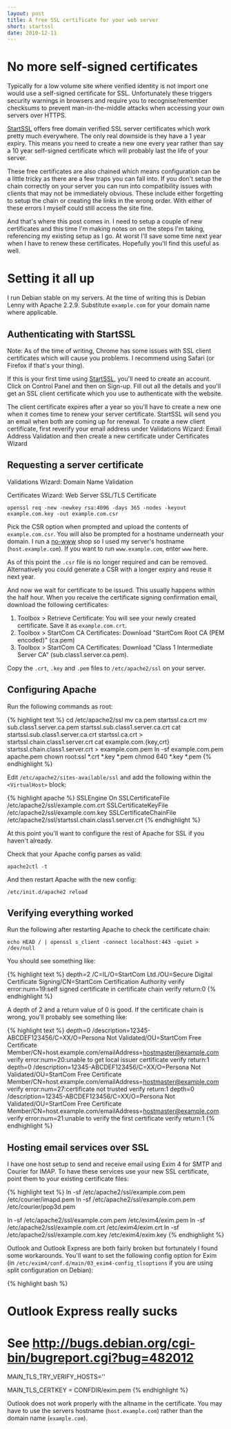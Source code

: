 ```yaml
---
layout: post
title: A free SSL certificate for your web server
short: startssl
date: 2010-12-11
---
```


# No more self-signed certificates

Typically for a low volume site where verified identity is not import one would use a self-signed certificate for SSL. Unfortunately these triggers security warnings in browsers and require you to recognise/remember checksums to prevent man-in-the-middle attacks when accessing your own servers over HTTPS.

[StartSSL][startssl] offers free domain verified SSL server certificates which work pretty much everywhere. The only real downside is they have a 1 year expiry. This means you need to create a new one every year rather than say a 10 year self-signed certificate which will probably last the life of your server.

These free certificates are also chained which means configuration can be a little tricky as there are a few traps you can fall into. If you don't setup the chain correctly on your server you can run into compatibility issues with clients that may not be immediately obvious. These include either forgetting to setup the chain or creating the links in the wrong order. With either of these errors I myself could still access the site fine.

And that's where this post comes in. I need to setup a couple of new certificates and this time I'm making notes on on the steps I'm taking, referencing my existing setup as I go. At worst I'll save some time next year when I have to renew these certificates. Hopefully you'll find this useful as well.

[startssl]: https://startssl.com/

# Setting it all up

I run Debian stable on my servers. At the time of writing this is Debian Lenny with Apache 2.2.9. Substitute `example.com` for your domain name where applicable.

## Authenticating with StartSSL

Note: As of the time of writing, Chrome has some issues with SSL client certificates which will cause you problems. I recommend using Safari (or Firefox if that's your thing).

If this is your first time using [StartSSL][startssl], you'll need to create an account. Click on Control Panel and then on Sign-up. Fill out all the details and you'll get an SSL client certificate which you use to authenticate with the website.

The client certificate expires after a year so you'll have to create a new one when it comes time to renew your server certificate. StartSSL will send you an email when both are coming up for renewal. To create a new client certificate, first reverify your email address under Validations Wizard: Email Address Validation and then create a new certificate under Certificates Wizard

## Requesting a server certificate

Validations Wizard: Domain Name Validation

Certificates Wizard: Web Server SSL/TLS Certificate

    openssl req -new -newkey rsa:4096 -days 365 -nodes -keyout example.com.key -out example.com.csr

Pick the CSR option when prompted and upload the contents of `example.com.csr`. You will also be prompted for a hostname underneath your domain. I run a [no-www](http://no-www.org/) shop so I used my server's hostname (`host.example.com`). If you want to run `www.example.com`, enter `www` here.

As of this point the `.csr` file is no longer required and can be removed. Alternatively you could generate a CSR with a longer expiry and reuse it next year.

And now we wait for certificate to be issued. This usually happens within the half hour. When you receive the certificate signing confirmation email, download the following certificates:

1. Toolbox > Retrieve Certificate: You will see your newly created certificate. Save it as `example.com.crt`.
2. Toolbox > StartCom CA Certificates: Download "StartCom Root CA (PEM encoded)" (ca.pem)
3. Toolbox > StartCom CA Certificates: Download "Class 1 Intermediate Server CA" (sub.class1.server.ca.pem).

Copy the `.crt`, `.key` and `.pem` files to `/etc/apache2/ssl` on your server.

## Configuring Apache

Run the following commands as root:

{% highlight text %}
cd /etc/apache2/ssl
mv ca.pem startssl.ca.crt
mv sub.class1.server.ca.pem startssl.sub.class1.server.ca.crt
cat startssl.sub.class1.server.ca.crt startssl.ca.crt > startssl.chain.class1.server.crt
cat example.com.{key,crt} startssl.chain.class1.server.crt > example.com.pem
ln -sf example.com.pem apache.pem
chown root:ssl *.crt *.key *.pem
chmod 640 *.key *.pem
{% endhighlight %}

Edit `/etc/apache2/sites-available/ssl` and add the following within the `<VirtualHost>` block:

{% highlight apache %}
SSLEngine On
SSLCertificateFile /etc/apache2/ssl/example.com.crt
SSLCertificateKeyFile /etc/apache2/ssl/example.com.key
SSLCertificateChainFile /etc/apache2/ssl/startssl.chain.class1.server.crt
{% endhighlight %}

At this point you'll want to configure the rest of Apache for SSL if you haven't already.

Check that your Apache config parses as valid:

    apache2ctl -t

And then restart Apache with the new config:

    /etc/init.d/apache2 reload

## Verifying everything worked

Run the following after restarting Apache to check the certificate chain:

    echo HEAD / | openssl s_client -connect localhost:443 -quiet > /dev/null

You should see something like:

{% highlight text %}
depth=2 /C=IL/O=StartCom Ltd./OU=Secure Digital Certificate Signing/CN=StartCom Certification Authority
verify error:num=19:self signed certificate in certificate chain
verify return:0
{% endhighlight %}

A depth of 2 and a return value of 0 is good. If the certificate chain is wrong, you'll probably see something like:

{% highlight text %}
depth=0 /description=12345-ABCDEF123456/C=XX/O=Persona Not Validated/OU=StartCom Free Certificate Member/CN=host.example.com/emailAddress=hostmaster@example.com
verify error:num=20:unable to get local issuer certificate
verify return:1
depth=0 /description=12345-ABCDEF123456/C=XX/O=Persona Not Validated/OU=StartCom Free Certificate Member/CN=host.example.com/emailAddress=hostmaster@example.com
verify error:num=27:certificate not trusted
verify return:1
depth=0 /description=12345-ABCDEF123456/C=XX/O=Persona Not Validated/OU=StartCom Free Certificate Member/CN=host.example.com/emailAddress=hostmaster@example.com
verify error:num=21:unable to verify the first certificate
verify return:1
{% endhighlight %}

## Hosting email services over SSL

I have one host setup to send and receive email using Exim 4 for SMTP and Courier for IMAP. To have these services use your new SSL certificate, point them to your existing certificate files:

{% highlight text %}
ln -sf /etc/apache2/ssl/example.com.pem /etc/courier/imapd.pem
ln -sf /etc/apache2/ssl/example.com.pem /etc/courier/pop3d.pem

ln -sf /etc/apache2/ssl/example.com.pem /etc/exim4/exim.pem
ln -sf /etc/apache2/ssl/example.com.crt /etc/exim4/exim.crt
ln -sf /etc/apache2/ssl/example.com.key /etc/exim4/exim.key
{% endhighlight %}

Outlook and Outlook Express are both fairly broken but fortunately I found some workarounds. You'll want to set the following config option for Exim (in `/etc/exim4/conf.d/main/03_exim4-config_tlsoptions` if you are using split configuration on Debian):

{% highlight bash %}
# Outlook Express really sucks
# See <http://bugs.debian.org/cgi-bin/bugreport.cgi?bug=482012>
MAIN_TLS_TRY_VERIFY_HOSTS=''

MAIN_TLS_CERTKEY = CONFDIR/exim.pem
{% endhighlight %}

Outlook does not work properly with the altname in the certificate. You may have to use the servers hostname (`host.example.com`) rather than the domain name (`example.com`).
